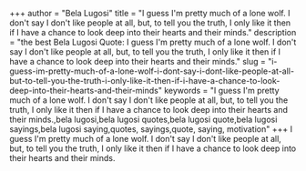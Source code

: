 +++
author = "Bela Lugosi"
title = "I guess I'm pretty much of a lone wolf. I don't say I don't like people at all, but, to tell you the truth, I only like it then if I have a chance to look deep into their hearts and their minds."
description = "the best Bela Lugosi Quote: I guess I'm pretty much of a lone wolf. I don't say I don't like people at all, but, to tell you the truth, I only like it then if I have a chance to look deep into their hearts and their minds."
slug = "i-guess-im-pretty-much-of-a-lone-wolf-i-dont-say-i-dont-like-people-at-all-but-to-tell-you-the-truth-i-only-like-it-then-if-i-have-a-chance-to-look-deep-into-their-hearts-and-their-minds"
keywords = "I guess I'm pretty much of a lone wolf. I don't say I don't like people at all, but, to tell you the truth, I only like it then if I have a chance to look deep into their hearts and their minds.,bela lugosi,bela lugosi quotes,bela lugosi quote,bela lugosi sayings,bela lugosi saying,quotes, sayings,quote, saying, motivation"
+++
I guess I'm pretty much of a lone wolf. I don't say I don't like people at all, but, to tell you the truth, I only like it then if I have a chance to look deep into their hearts and their minds.
